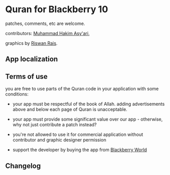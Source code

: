 Quran for Blackberry 10
==================================

patches, comments, etc are welcome.

contributors:
[Muhammad Hakim Asy'ari](http://twitter.com/hakimrie),


graphics by [Riswan Rais](http://riswanrais.com).


App localization
------------------------


Terms of use
------------
you are free to use parts of the Quran code in your application
with some conditions:

* your app must be respectful of the book of Allah.  adding advertisements above and below each page of Quran is unacceptable.

* your app must provide some significant value over our app - otherwise, why not just contribute a patch instead?

* you're not allowed to use it for commercial application without contributor and graphic designer permission

* support the developer by buying the app from [Blackberry World](appworld.blackberry.com/webstore/content/19964407)  

Changelog
---------
